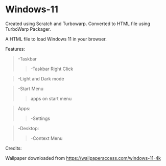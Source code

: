 # Windows-11
Created using Scratch and Turbowarp. 
Converted to HTML file using TurboWarp Packager.

A HTML file to load Windows 11 in your browser.

Features:

>-Taskbar
>
>>-Taskbar Right Click

>-Light and Dark mode 

>-Start Menu
>
>>apps on start menu

>Apps:
>
>>-Settings

>-Desktop:
>>-Context Menu

Credits:

Wallpaper downloaded from https://wallpaperaccess.com/windows-11-4k
